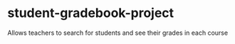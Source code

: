 # student-gradebook-project
Allows teachers to search for students and see their grades in each course 
